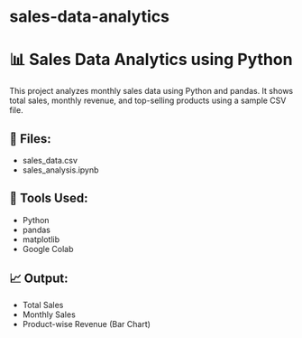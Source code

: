 # sales-data-analytics
# 📊 Sales Data Analytics using Python

This project analyzes monthly sales data using Python and pandas. It shows total sales, monthly revenue, and top-selling products using a sample CSV file.

## 📁 Files:
- sales_data.csv
- sales_analysis.ipynb

## 🔧 Tools Used:
- Python
- pandas
- matplotlib
- Google Colab

## 📈 Output:
- Total Sales
- Monthly Sales
- Product-wise Revenue (Bar Chart)
